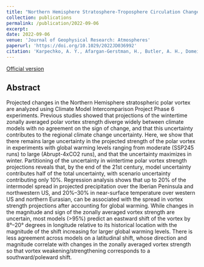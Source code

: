 ```yaml
---
title: "Northern Hemisphere Stratosphere-Troposphere Circulation Change in CMIP6 Models: 1. Inter-Model Spread and Scenario Sensitivity"
collection: publications
permalink: /publication/2022-09-06
excerpt: 
date: 2022-09-06
venue: 'Journal of Geophysical Research: Atmospheres'
paperurl: 'https://doi.org/10.1029/2022JD036992'
citation: 'Karpechko, A. Y., Afargan-Gerstman, H., Butler, A. H., Domeisen, D. I. V., Kretschmer, M., Lawrence, Z., et al., 2022: Northern hemisphere stratosphere-troposphere circulation change in CMIP6 models: 1. Inter-model spread and scenario sensitivity. <i>J. Geophys. Res.: Atmos.</i>, <b>127</b>, e2022JD036992, https://doi.org/10.1029/2022JD036992.'
---
```


[Official version](https://doi.org/10.1029/2022JD036992)

## Abstract
Projected changes in the Northern Hemisphere stratospheric polar vortex are analyzed using Climate Model Intercomparison Project Phase 6 experiments. Previous studies showed that projections of the wintertime zonally averaged polar vortex strength diverge widely between climate models with no agreement on the sign of change, and that this uncertainty contributes to the regional climate change uncertainty. Here, we show that there remains large uncertainty in the projected strength of the polar vortex in experiments with global warming levels ranging from moderate (SSP245 runs) to large (Abrupt-4xCO2 runs), and that the uncertainty maximizes in winter. Partitioning of the uncertainty in wintertime polar vortex strength projections reveals that, by the end of the 21st century, model uncertainty contributes half of the total uncertainty, with scenario uncertainty contributing only 10%. Regression analysis shows that up to 20% of the intermodel spread in projected precipitation over the Iberian Peninsula and northwestern US, and 20%–30% in near-surface temperature over western US and northern Eurasian, can be associated with the spread in vortex strength projections after accounting for global warming. While changes in the magnitude and sign of the zonally averaged vortex strength are uncertain, most models (>95%) predict an eastward shift of the vortex by 8°–20° degrees in longitude relative to its historical location with the magnitude of the shift increasing for larger global warming levels. There is less agreement across models on a latitudinal shift, whose direction and magnitude correlate with changes in the zonally averaged vortex strength so that vortex weakening/strengthening corresponds to a southward/poleward shift.
